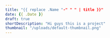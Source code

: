 ```yaml
---
title: "{{ replace .Name "-" " " | title }}"
date: {{ .Date }}
draft: true
shortDescription: "Hi guys this is a project"
thumbnail: "/uploads/default-thumbnail.png"
---
```


